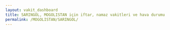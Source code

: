 ```yaml
---
layout: vakit_dashboard
title: SARINGOL, MOGOLISTAN için iftar, namaz vakitleri ve hava durumu - ilçe/eyalet seç
permalink: /MOGOLISTAN/SARINGOL/
---
```


<script type="text/javascript">
  var GLOBAL_COUNTRY = 'MOGOLISTAN';
  var GLOBAL_CITY = 'SARINGOL';
  var GLOBAL_STATE = '';
  var lat = 72;
  var lon = 21;
</script>
